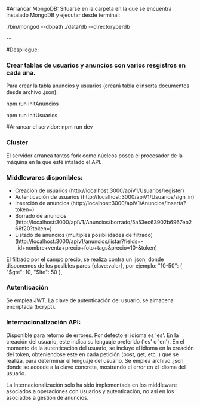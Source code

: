 #Arrancar MongoDB:
Situarse en la carpeta en la que se encuentra instalado MongoDB y ejecutar desde terminal:

./bin/mongod --dbpath ./data/db --directoryperdb

--

#Despliegue:


### Crear tablas de usuarios y anuncios con varios resgistros en cada una. 

Para crear la tabla anuncios y usuarios (creará tabla e inserta documentos desde archivo .json):
 
npm run initAnuncios

npm run initUsuarios

#Arrancar el servidor:
npm run dev

### Cluster

El servidor arranca tantos fork como núcleos posea el procesador de la máquina en la que esté intalado el API.

### Middlewares disponibles:

* Creación de usuarios (http://localhost:3000/apiV1/Usuarios/register)
* Autenticación de usuarios (http://localhost:3000/apiV1/Usuarios/sign_in)
* Inserción de anuncios (http://localhost:3000/apiV1/Anuncios/Inserta?token=)
* Borrado de anuncios (http://localhost:3000/apiV1/Anuncios/borrado/5a53ec63902b6967eb266f20?token=) 
* Listado de anuncios (multiples posibilidades de filtrado) (http://localhost:3000/apiv1/anuncios/listar?fields=-_id+nombre+venta+precio+foto+tags&precio=10-&token)

El filtrado por el campo precio, se realiza contra un .json, donde disponemos de los posibles pares {clave:valor}, por ejemplo:
"10-50": { "$gte": 10, "$lte": 50 },

### Autenticación

Se emplea JWT. La clave de autenticación del usuario, se almacena encriptada (bcrypt).

### Internacionalización API:

Disponible para retorno de errores. Por defecto el idioma es 'es'. En la creación del usuario, este indica su lenguaje preferido ('es' o 'en'). En el momento de la autenticación del usuario, se incluye el idioma en la creación del token, obteniendose este en cada petición (post, get, etc..) que se realiza, para determinar el lenguaje del usuario. Se emplea archivo .json donde se accede a la clave concreta, mostrando el error en el idioma del usuario.

La Internacionalización solo ha sido implementada en los middleware asociados a operaciones con usuarios y autenticación, no así en los asociados a gestión de anuncios.



